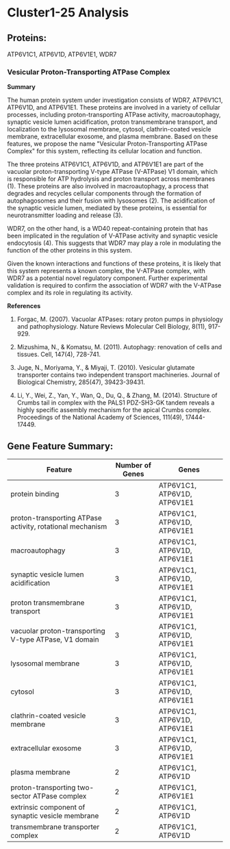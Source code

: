 # Cluster1-25 Analysis

## Proteins: 

ATP6V1C1, ATP6V1D, ATP6V1E1, WDR7

### Vesicular Proton-Transporting ATPase Complex

**Summary**

The human protein system under investigation consists of WDR7, ATP6V1C1, ATP6V1D, and ATP6V1E1. These proteins are involved in a variety of cellular processes, including proton-transporting ATPase activity, macroautophagy, synaptic vesicle lumen acidification, proton transmembrane transport, and localization to the lysosomal membrane, cytosol, clathrin-coated vesicle membrane, extracellular exosome, and plasma membrane. Based on these features, we propose the name "Vesicular Proton-Transporting ATPase Complex" for this system, reflecting its cellular location and function.

The three proteins ATP6V1C1, ATP6V1D, and ATP6V1E1 are part of the vacuolar proton-transporting V-type ATPase (V-ATPase) V1 domain, which is responsible for ATP hydrolysis and proton transport across membranes (1). These proteins are also involved in macroautophagy, a process that degrades and recycles cellular components through the formation of autophagosomes and their fusion with lysosomes (2). The acidification of the synaptic vesicle lumen, mediated by these proteins, is essential for neurotransmitter loading and release (3).

WDR7, on the other hand, is a WD40 repeat-containing protein that has been implicated in the regulation of V-ATPase activity and synaptic vesicle endocytosis (4). This suggests that WDR7 may play a role in modulating the function of the other proteins in this system.

Given the known interactions and functions of these proteins, it is likely that this system represents a known complex, the V-ATPase complex, with WDR7 as a potential novel regulatory component. Further experimental validation is required to confirm the association of WDR7 with the V-ATPase complex and its role in regulating its activity.

**References**

1. Forgac, M. (2007). Vacuolar ATPases: rotary proton pumps in physiology and pathophysiology. Nature Reviews Molecular Cell Biology, 8(11), 917-929.

2. Mizushima, N., & Komatsu, M. (2011). Autophagy: renovation of cells and tissues. Cell, 147(4), 728-741.

3. Juge, N., Moriyama, Y., & Miyaji, T. (2010). Vesicular glutamate transporter contains two independent transport machineries. Journal of Biological Chemistry, 285(47), 39423-39431.

4. Li, Y., Wei, Z., Yan, Y., Wan, Q., Du, Q., & Zhang, M. (2014). Structure of Crumbs tail in complex with the PALS1 PDZ-SH3-GK tandem reveals a highly specific assembly mechanism for the apical Crumbs complex. Proceedings of the National Academy of Sciences, 111(49), 17444-17449.

## Gene Feature Summary: 

| Feature | Number of Genes | Genes |
| --- | --- | --- |
| protein binding | 3 | ATP6V1C1, ATP6V1D, ATP6V1E1 |
| proton-transporting ATPase activity, rotational mechanism | 3 | ATP6V1C1, ATP6V1D, ATP6V1E1 |
|  macroautophagy | 3 | ATP6V1C1, ATP6V1D, ATP6V1E1 |
| synaptic vesicle lumen acidification | 3 | ATP6V1C1, ATP6V1D, ATP6V1E1 |
| proton transmembrane transport | 3 | ATP6V1C1, ATP6V1D, ATP6V1E1 |
| vacuolar proton-transporting V-type ATPase, V1 domain | 3 | ATP6V1C1, ATP6V1D, ATP6V1E1 |
| lysosomal membrane | 3 | ATP6V1C1, ATP6V1D, ATP6V1E1 |
| cytosol | 3 | ATP6V1C1, ATP6V1D, ATP6V1E1 |
| clathrin-coated vesicle membrane | 3 | ATP6V1C1, ATP6V1D, ATP6V1E1 |
| extracellular exosome | 3 | ATP6V1C1, ATP6V1D, ATP6V1E1 |
| plasma membrane | 2 | ATP6V1C1, ATP6V1D |
| proton-transporting two-sector ATPase complex | 2 | ATP6V1C1, ATP6V1E1 |
| extrinsic component of synaptic vesicle membrane | 2 | ATP6V1C1, ATP6V1D |
| transmembrane transporter complex | 2 | ATP6V1C1, ATP6V1D |

